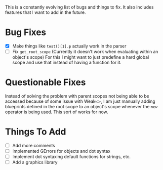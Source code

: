 This is a constantly evolving list of bugs and things to fix.
It also includes features that I want to add in the future.
# Bug Fixes
 - [x] Make things like ```test()[1].p``` actually work in the parser
 - [ ] Fix ```get_root_scope``` (Currently it doesn't work when evaluating within an object's scope)
 For this I might want to just predefine a hard global scope and use that instead of having a function for it.
# Questionable Fixes
Instead of solving the problem with parent scopes not being able to be accessed because of some
issue with Weak<>, I am just manually adding blueprints defined in the root scope to an object's
scope whenever the ```new``` operator is being used. This sort of works for now.
# Things To Add
 - [ ] Add more comments
 - [ ] Implemented GErrors for objects and dot syntax
 - [ ] Implement dot syntaxing default functions for strings, etc.
 - [ ] Add a graphics library